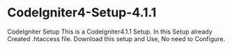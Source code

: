 # CodeIgniter4-Setup-4.1.1
 CodeIgniter Setup
This is a CodeIgniter4.1.1 Setup.
In this Setup already Created .htaccess file.
Download this setup and Use, No need to Configure.